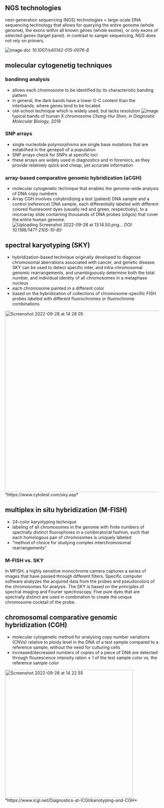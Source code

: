 ## NGS technologies

next-generation sequencing (NGS) technologies = large-scale DNA sequencing technology that allows for querying the entire genome (whole genome), the exons within all known genes (whole exome), or only exons of selected genes (target panel). 
in contrast to sanger sequencing, NGS does not rely on primers.

![image](https://user-images.githubusercontent.com/103630748/192760536-1ad3dad4-ebda-47aa-904f-0277b28091f2.jpeg)
*doi: 10.1007/s40142-015-0076-8*

## molecular cytogenetig techniques
### bandinng analysis
- allows each chromosome to be identified by its characteristic banding pattern
- in general, the dark bands have a lower G-C content than the interbands, where genes tend to be located
- old-school technique which is widely used, but lacks resolution
![image](https://user-images.githubusercontent.com/103630748/192761390-0c969eaa-1ca0-4673-a901-520d9c8e64db.jpeg)
typical bands of human X chromosome 
*Chang-Hui Shen, in Diagnostic Molecular Biology, 2019*


### SNP arrays
- single nucleotide polymorphisms are single base mutations that are estabilhed in the genepoll of a population 
- SNP arrays check for SNPs at specific loci
- these arrays are widely used in diagnostics and in forensics, as they provide relatively quick and cheap, yet accurate information

### array-based comparative genomic hybridization (aCGH)
- molecular cytogenetic technique that enables the genome-wide analysis of DNA copy numbers
- Array CGH involves cohybridizing a test (patient) DNA sample and a control (reference) DNA sample, each differentially labeled with different colored fluorescent dyes (usually red and green, respectively), to a microarray slide containing thousands of DNA probes (oligos) that cover the entire human genome.
![Uploading Screenshot 2022-09-28 at 13.14.50.png…]()
*DOI: 10.1186/1471-2105-10-80*

## spectral karyotyping (SKY)
- hybridization-based technique originally developed to diagnose chromosomal aberrations associated with cancer, and genetic disease. SKY can be used to detect specific inter, and intra-chromosomal genomic rearrangements, and unambiguously determine both the total number, and individual identity of all chromosomes in a metaphase nucleus
- each chromosome painted in a different color
- based on the hybridization of collections of chromosome-specific FISH probes labeled with different fluorochromes or fluorochrome combinations
<img width="594" alt="Screenshot 2022-09-28 at 14 28 05" src="https://user-images.githubusercontent.com/103630748/192778517-74120343-3f75-4ba0-a132-2fcd1b057064.png">
*https://www.cytotest.com/sky.asp*


## multiplex in situ hybridization (M-FISH)
- 24-color karyotyping technique
- labeling of all chromosomes in the genome with finite numbers of spectrally distinct fluorophores in a combinatorial fashion, such that each homologous pair of chromosomes is uniquely labeled
- "method of choice for studying complex interchromosomal rearrangements"


### M-FISH vs. SKY
In MFISH, a highly sensitive monochrome camera captures a series of images that have passed through different filters. Specific computer software analyzes the acquired data from the probes and pseudocolors of the chromosomes for analysis. The SKY is based on the principles of spectral imaging and Fourier spectroscopy. Five pure dyes that are spectrally distinct are used in combination to create the unique chromosome cocktail of the probe.

## chromosomal comparative genomic hybridization (CGH)
- molecular cytogenetic method for analysing copy number variations (CNVs) relative to ploidy level in the DNA of a test sample compared to a reference sample, without the need for culturing cells
- increased/decreased numbers of copies of a piece of DNA are detected through flourescence intensity ration ≠ 1 of the test sample color vs. the reference sample color

<img width="419" alt="Screenshot 2022-09-28 at 14 22 55" src="https://user-images.githubusercontent.com/103630748/192777529-859667f2-fac3-4cfe-8680-8ff11f3b34e0.png">
*https://www.icgi.net/Diagnostics-at-ICGI/kariotyping-and-CGH*

